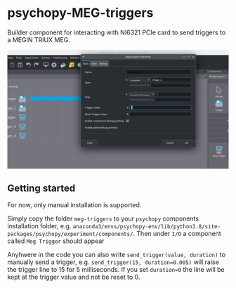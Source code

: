 # psychopy-MEG-triggers

Builder component for interacting with NI6321 PCIe card to send triggers to a MEGIN TRIUX MEG.

![](md_images/2023-08-04-10-26-25-image.png)



## Getting started

For now, only manual installation is supported.

Simply copy the folder `meg-triggers` to your `psychopy` components installation folder, e.g. `anaconda3/envs/psychopy-env/lib/python3.8/site-packages/psychopy/experiment/components/`. Then under `I/O` a component called `Meg Trigger` should appear



Anyhwere in the code you can also write `send_trigger(value, duration)` to manually send a trigger, e.g. `send_trigger(15, duration=0.005)` will raise the trigger line to 15 for 5 milliseconds. If you set `duration=0` the line will be kept at the trigger value and not be reset to 0.
